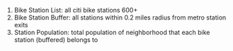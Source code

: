 1. Bike Station List: all citi bike stations 600+ 
2. Bike Station Buffer: all stations within 0.2 miles radius from metro station exits
3. Station Population: total population of neighborhood that each bike station (buffered) belongs to


